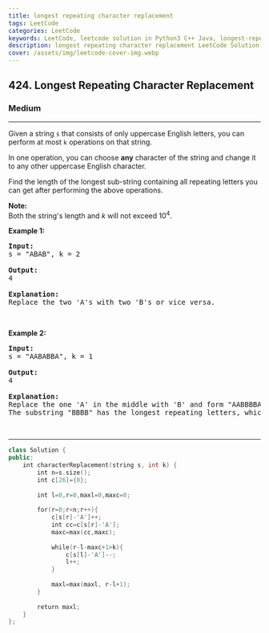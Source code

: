 ```yaml
---
title: longest repeating character replacement
tags: LeetCode
categories: LeetCode
keywords: LeetCode, leetcode solution in Python3 C++ Java, longest-repeating-character-replacement solution
description: longest repeating character replacement LeetCode Solution Explained
cover: /assets/img/leetcode-cover-img.webp
---
```



<h2>424. Longest Repeating Character Replacement</h2><h3>Medium</h3><hr><div><p>Given a string <code>s</code>&nbsp;that consists of only uppercase English letters, you can perform at most <code>k</code> operations on that string.</p>

<p>In one operation, you can choose <strong>any</strong> character of the string and change it to any other uppercase English character.</p>

<p>Find the length of the longest sub-string containing all repeating letters you can get after performing the above operations.</p>

<p><b>Note:</b><br>
Both the string's length and <i>k</i> will not exceed 10<sup>4</sup>.</p>

<p><b>Example 1:</b></p>

<pre><b>Input:</b>
s = "ABAB", k = 2

<b>Output:</b>
4

<b>Explanation:</b>
Replace the two 'A's with two 'B's or vice versa.
</pre>

<p>&nbsp;</p>

<p><b>Example 2:</b></p>

<pre><b>Input:</b>
s = "AABABBA", k = 1

<b>Output:</b>
4

<b>Explanation:</b>
Replace the one 'A' in the middle with 'B' and form "AABBBBA".
The substring "BBBB" has the longest repeating letters, which is 4.
</pre>

<p>&nbsp;</p>
</div>

---




```cpp
class Solution {
public:
    int characterReplacement(string s, int k) {
        int n=s.size();
        int c[26]={0};
        
        int l=0,r=0,maxl=0,maxc=0;
        
        for(r=0;r<n;r++){
            c[s[r]-'A']++;
            int cc=c[s[r]-'A'];
            maxc=max(cc,maxc);
            
            while(r-l-maxc+1>k){
                c[s[l]-'A']--;
                l++;
            }
            
            maxl=max(maxl, r-l+1);
        }
        
        return maxl;
    }
};

```
